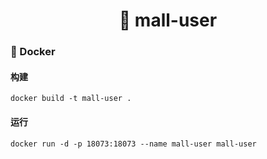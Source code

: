 <h1 align="center">🏪 mall-user</h1>

### 🐳 Docker

#### 构建

```
docker build -t mall-user .
```

#### 运行

```
docker run -d -p 18073:18073 --name mall-user mall-user
```
